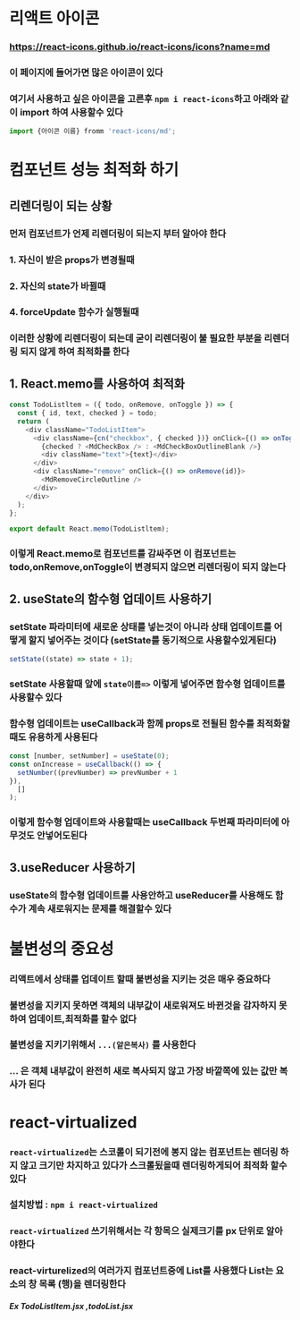 # 리액트 아이콘

### https://react-icons.github.io/react-icons/icons?name=md

### 이 페이지에 들어가면 많은 아이콘이 있다

### 여기서 사용하고 싶은 아이콘을 고른후 `npm i react-icons`하고 아래와 같이 import 하여 사용할수 있다

```js
import {아이콘 이름} fromm 'react-icons/md';
```

# 컴포넌트 성능 최적화 하기

## 리렌더링이 되는 상황

### 먼저 컴포넌트가 언제 리렌더링이 되는지 부터 알아야 한다

### 1. 자신이 받은 props가 변경될때

### 2. 자신의 state가 바뀔때

### 4. forceUpdate 함수가 실행될때

### 이러한 상황에 리렌더링이 되는데 굳이 리렌더링이 불 필요한 부분을 리렌더링 되지 않게 하여 최적화를 한다

## 1. React.memo를 사용하여 최적화

```js
const TodoListltem = ({ todo, onRemove, onToggle }) => {
  const { id, text, checked } = todo;
  return (
    <div className="TodoListItem">
      <div className={cn("checkbox", { checked })} onClick={() => onToggle(id)}>
        {checked ? <MdCheckBox /> : <MdCheckBoxOutlineBlank />}
        <div className="text">{text}</div>
      </div>
      <div className="remove" onClick={() => onRemove(id)}>
        <MdRemoveCircleOutline />
      </div>
    </div>
  );
};

export default React.memo(TodoListltem);
```

### 이렇게 React.memo로 컴포넌트를 감싸주면 이 컴포넌트는 todo,onRemove,onToggle이 변경되지 않으면 리렌더링이 되지 않는다

## 2. useState의 함수형 업데이트 사용하기

### setState 파라미터에 새로운 상태를 넣는것이 아니라 상태 업데이트를 어떻게 할지 넣어주는 것이다 (setState를 동기적으로 사용할수있게된다)

```js
setState((state) => state + 1);
```

### setState 사용할때 앞에 `state이름=>` 이렇게 넣어주면 함수형 업데이트를 사용할수 있다

### 함수형 업데이트는 useCallback과 함께 props로 전될된 함수를 최적화할 때도 유용하게 사용된다

```js
const [number, setNumber] = useState(0);
const onIncrease = useCallback(() => {
  setNumber((prevNumber) => prevNumber + 1
}),
  []
);
```

### 이렇게 함수형 업데이트와 사용할때는 useCallback 두번째 파라미터에 아무것도 안넣어도된다

## 3.useReducer 사용하기

### useState의 함수형 업데이트를 사용안하고 useReducer를 사용해도 함수가 계속 새로워지는 문제를 해결할수 있다

# 불변성의 중요성

### 리액트에서 상태를 업데이트 할때 불변성을 지키는 것은 매우 중요하다

### 불변성을 지키지 못하면 객체의 내부값이 새로워져도 바뀐것을 감자하지 못하여 업데이트,최적화를 할수 없다

### 불변성을 지키기위해서 `...(앝은복사)` 를 사용한다

### ... 은 객체 내부값이 완전히 새로 복사되지 않고 가장 바깥쪽에 있는 값만 복사가 된다

# react-virtualized

### `react-virtualized`는 스코롤이 되기전에 봉지 않는 컴포넌트는 렌더링 하지 않고 크기만 차지하고 있다가 스크롤됬을때 렌더링하게되어 최적화 할수 있다

### 설치방법 : `npm i react-virtualized`

### `react-virtualized` 쓰기위해서는 각 항목으 실제크기를 px 단위로 알아야한다

### react-virturelized의 여러가지 컴포넌트중에 List를 사용했다 List는 요소의 창 목록 (행)을 렌더링한다

##### Ex TodoListItem.jsx ,todoList.jsx
